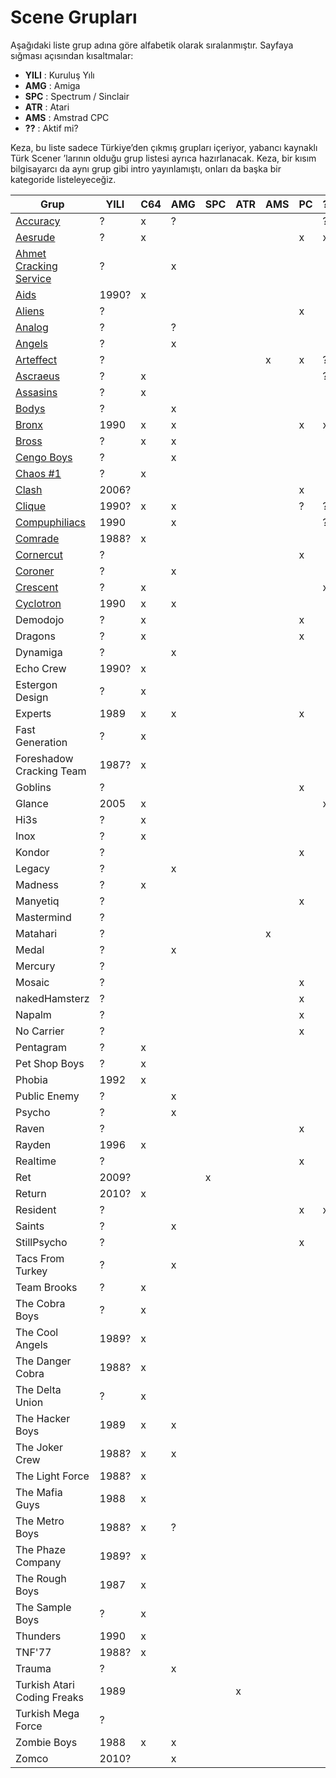 # Scene Grupları

Aşağıdaki liste grup adına göre alfabetik olarak sıralanmıştır. Sayfaya sığması açısından kısaltmalar:

* **YILI** : Kuruluş Yılı
* **AMG** : Amiga
* **SPC** : Spectrum / Sinclair
* **ATR** : Atari
* **AMS** : Amstrad CPC
* **??** : Aktif mi?

Keza, bu liste sadece Türkiye’den çıkmış grupları içeriyor, yabancı kaynaklı Türk Scener
’larının olduğu grup listesi ayrıca hazırlanacak. Keza, bir kısım bilgisayarcı da
aynı grup gibi intro yayınlamıştı, onları da başka bir kategoride listeleyeceğiz.


| Grup                        | YILI  | C64 | AMG | SPC | ATR | AMS | PC | ?? | WWW |
| --------------------------- | ----- | --- | --- | --- | --- | --- | -- | -- | --- |
| [Accuracy](gruplar/accuracy.md)                    | ?     | x   | ?   |     |     |     |    | ?  |     |
| [Aesrude](gruplar/aesrude.md)                     | ?     | x   |     |     |     |     | x  | x  |     |
| [Ahmet Cracking Service](gruplar/ahmet_cracking_service.md)      | ?     |     | x   |     |     |     |    |    |     |
| [Aids](gruplar/aids.md)                        | 1990? | x   |     |     |     |     |    |    |     |
| [Aliens](gruplar/aliens.md)                      | ?     |     |     |     |     |     | x  |    |     |
| [Analog](gruplar/analog.md)                      | ?     |     | ?   |     |     |     |    |    |     |
| [Angels](gruplar/angels.md)                      | ?     |     | x   |     |     |     |    |    |     |
| [Arteffect](gruplar/arteffect.md)                   | ?     |     |     |     |     | x   | x  | ?  |     |
| [Ascraeus](gruplar/ascraeus.md)                    | ?     | x   |     |     |     |     |    | ?  |     |
| [Assasins](gruplar/assasins.md)                    | ?     | x   |     |     |     |     |    |    |     |
| [Bodys](gruplar/bodys.md)                       | ?     |     | x   |     |     |     |    |    |     |
| [Bronx](gruplar/bronx.md)                       | 1990  | x   | x   |     |     |     | x  | x  | http://bronxwhq.org/ |
| [Bross](gruplar/bross.md)                       | ?     | x   | x   |     |     |     |    |    |     |
| [Cengo Boys](gruplar/cengo_boys.md)                  | ?     |     | x   |     |     |     |    |    |     |
| [Chaos #1](gruplar/chaos_number_1.md)                    | ?     | x   |     |     |     |     |    |    |     |
| [Clash](gruplar/clash.md)                       | 2006? |     |     |     |     |     | x  |    |     |
| [Clique](gruplar/clique.md)                      | 1990? | x   | x   |     |     |     | ?  | ?  | http://www.clq.com/ |
| [Compuphiliacs](gruplar/compuphiliacs.md)               | 1990  |     | x   |     |     |     |    | ?  | http://www.stillpsycho.net/Compuphiliacs |
| [Comrade](gruplar/comrade.md)                     | 1988? | x   |     |     |     |     |    |    |     |
| [Cornercut](gruplar/cornercut.md)                   | ?     |     |     |     |     |     | x  |    |     |
| [Coroner](gruplar/coroner.md)                     | ?     |     | x   |     |     |     |    |    |     |
| [Crescent](gruplar/crescent.md)                    | ?     | x   |     |     |     |     |    | x  | http://crescent.io/ |
| [Cyclotron](gruplar/cyclotron.md)                   | 1990  | x   | x   |     |     |     |    |    |     |
| Demodojo                    | ?     | x   |     |     |     |     | x  |    |     |
| Dragons                     | ?     | x   |     |     |     |     | x  |    |     |
| Dynamiga                    | ?     |     | x   |     |     |     |    |    |     |
| Echo Crew                   | 1990? | x   |     |     |     |     |    |    |     |
| Estergon Design             | ?     | x   |     |     |     |     |    |    |     |
| Experts                     | 1989  | x   | x   |     |     |     | x  |    |     |
| Fast Generation             | ?     | x   |     |     |     |     |    |    |     |
| Foreshadow Cracking Team    | 1987? | x   |     |     |     |     |    |    |     |
| Goblins                     | ?     |     |     |     |     |     | x  |    |     |
| Glance                      | 2005  | x   |     |     |     |     |    | x  | http://glance.ws |
| Hi3s                        | ?     | x   |     |     |     |     |    |    |     |
| Inox                        | ?     | x   |     |     |     |     |    |    |     |
| Kondor                      | ?     |     |     |     |     |     | x  |    |     |
| Legacy                      | ?     |     | x   |     |     |     |    |    |     |
| Madness                     | ?     | x   |     |     |     |     |    |    |     |
| Manyetiq                    | ?     |     |     |     |     |     | x  |    |     |
| Mastermind                  | ?     |     |     |     |     |     |    |    |     |
| Matahari                    | ?     |     |     |     |     | x   |    |    |     |
| Medal                       | ?     |     | x   |     |     |     |    |    |     |
| Mercury                     | ?     |     |     |     |     |     |    |    |     |
| Mosaic                      | ?     |     |     |     |     |     | x  |    |     |
| nakedHamsterz               | ?     |     |     |     |     |     | x  |    |     |
| Napalm                      | ?     |     |     |     |     |     | x  |    |     |
| No Carrier                  | ?     |     |     |     |     |     | x  |    |     |
| Pentagram                   | ?     | x   |     |     |     |     |    |    |     |
| Pet Shop Boys               | ?     | x   |     |     |     |     |    |    |     |
| Phobia                      | 1992  | x   |     |     |     |     |    |    |     |
| Public Enemy                | ?     |     | x   |     |     |     |    |    |     |
| Psycho                      | ?     |     | x   |     |     |     |    |    |     |
| Raven                       | ?     |     |     |     |     |     | x  |    | http://www.rdgnetwork.org/raven/ |
| Rayden                      | 1996  | x   |     |     |     |     |    |    |     |
| Realtime                    | ?     |     |     |     |     |     | x  |    |     |
| Ret                         | 2009? |     |     | x   |     |     |    |    |     |
| Return                      | 2010? | x   |     |     |     |     |    |    |     |
| Resident                    | ?     |     |     |     |     |     | x  | x  | http://residentland.com/ |
| Saints                      | ?     |     | x   |     |     |     |    |    |     |
| StillPsycho                 | ?     |     |     |     |     |     | x  |    |     |
| Tacs From Turkey            | ?     |     | x   |     |     |     |    |    |     |
| Team Brooks                 | ?     | x   |     |     |     |     |    |    |     |
| The Cobra Boys              | ?     | x   |     |     |     |     |    |    |     |
| The Cool Angels             | 1989? | x   |     |     |     |     |    |    |     |
| The Danger Cobra            | 1988? | x   |     |     |     |     |    |    |     |
| The Delta Union             | ?     | x   |     |     |     |     |    |    |     |
| The Hacker Boys             | 1989  | x   | x   |     |     |     |    |    | http://thehackerboys.com |
| The Joker Crew              | 1988? | x   | x   |     |     |     |    |    |     |
| The Light Force             | 1988? | x   |     |     |     |     |    |    |     |
| The Mafia Guys              | 1988  | x   |     |     |     |     |    |    |     |
| The Metro Boys              | 1988? | x   | ?   |     |     |     |    |    |     |
| The Phaze Company           | 1989? | x   |     |     |     |     |    |    |     |
| The Rough Boys              | 1987  | x   |     |     |     |     |    |    |     |
| The Sample Boys             | ?     | x   |     |     |     |     |    |    |     |
| Thunders                    | 1990  | x   |     |     |     |     |    |    |     |
| TNF'77                      | 1988? | x   |     |     |     |     |    |    |     |
| Trauma                      | ?     |     | x   |     |     |     |    |    |     |
| Turkish Atari Coding Freaks | 1989  |     |     |     | x   |     |    |    |     |
| Turkish Mega Force          | ?     |     |     |     |     |     |    |    |     |
| Zombie Boys                 | 1988  | x   | x   |     |     |     |    |    | http://zombieboys.org/ |
| Zomco                       | 2010? |     | x   |     |     |     |    |    |     |
